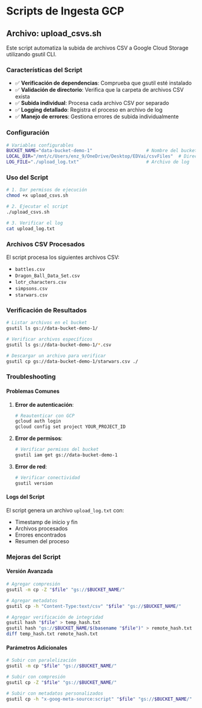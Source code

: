 # Scripts de Ingesta GCP

## Archivo: upload_csvs.sh

Este script automatiza la subida de archivos CSV a Google Cloud Storage utilizando gsutil CLI.

### Características del Script

- ✅ **Verificación de dependencias**: Comprueba que gsutil esté instalado
- ✅ **Validación de directorio**: Verifica que la carpeta de archivos CSV exista
- ✅ **Subida individual**: Procesa cada archivo CSV por separado
- ✅ **Logging detallado**: Registra el proceso en archivo de log
- ✅ **Manejo de errores**: Gestiona errores de subida individualmente

### Configuración

```bash
# Variables configurables
BUCKET_NAME="data-bucket-demo-1"                    # Nombre del bucket destino
LOCAL_DIR="/mnt/c/Users/enz_9/OneDrive/Desktop/EDVai/csvFiles"  # Directorio local
LOG_FILE="./upload_log.txt"                         # Archivo de log
```

### Uso del Script

```bash
# 1. Dar permisos de ejecución
chmod +x upload_csvs.sh

# 2. Ejecutar el script
./upload_csvs.sh

# 3. Verificar el log
cat upload_log.txt
```

### Archivos CSV Procesados

El script procesa los siguientes archivos CSV:
- `battles.csv`
- `Dragon_Ball_Data_Set.csv`
- `lotr_characters.csv`
- `simpsons.csv`
- `starwars.csv`

### Verificación de Resultados

```bash
# Listar archivos en el bucket
gsutil ls gs://data-bucket-demo-1/

# Verificar archivos específicos
gsutil ls gs://data-bucket-demo-1/*.csv

# Descargar un archivo para verificar
gsutil cp gs://data-bucket-demo-1/starwars.csv ./
```

### Troubleshooting

#### Problemas Comunes

1. **Error de autenticación**:
   ```bash
   # Reautenticar con GCP
   gcloud auth login
   gcloud config set project YOUR_PROJECT_ID
   ```

2. **Error de permisos**:
   ```bash
   # Verificar permisos del bucket
   gsutil iam get gs://data-bucket-demo-1
   ```

3. **Error de red**:
   ```bash
   # Verificar conectividad
   gsutil version
   ```

#### Logs del Script

El script genera un archivo `upload_log.txt` con:
- Timestamp de inicio y fin
- Archivos procesados
- Errores encontrados
- Resumen del proceso

### Mejoras del Script

#### Versión Avanzada
```bash
# Agregar compresión
gsutil -m cp -Z "$file" "gs://$BUCKET_NAME/"

# Agregar metadatos
gsutil cp -h "Content-Type:text/csv" "$file" "gs://$BUCKET_NAME/"

# Agregar verificación de integridad
gsutil hash "$file" > temp_hash.txt
gsutil hash "gs://$BUCKET_NAME/$(basename "$file")" > remote_hash.txt
diff temp_hash.txt remote_hash.txt
```

#### Parámetros Adicionales
```bash
# Subir con paralelización
gsutil -m cp "$file" "gs://$BUCKET_NAME/"

# Subir con compresión
gsutil cp -Z "$file" "gs://$BUCKET_NAME/"

# Subir con metadatos personalizados
gsutil cp -h "x-goog-meta-source:script" "$file" "gs://$BUCKET_NAME/"
```
